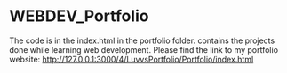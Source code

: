# WEBDEV_Portfolio
The code is in the index.html in the portfolio folder.
contains the projects done while learning web development.
Please find the link to my portfolio website: http://127.0.0.1:3000/4/LuvvsPortfolio/Portfolio/index.html

